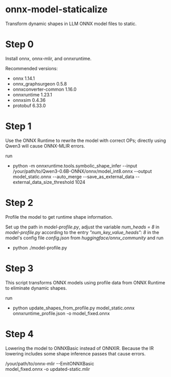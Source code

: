 # onnx-model-staticalize
Transform dynamic shapes in LLM ONNX model files to static.

# Step 0
Install onnx, onnx-mlir, and onnxruntime.

Recommended versions:
- onnx                 1.14.1
- onnx_graphsurgeon    0.5.8
- onnxconverter-common 1.16.0
- onnxruntime          1.23.1
- onnxsim              0.4.36
- protobuf             6.33.0

# Step 1
Use the ONNX Runtime to rewrite the model with correct OPs; directly using Qwen3 will cause ONNX-MLIR errors.
 
run 
- python -m onnxruntime.tools.symbolic_shape_infer --input /your/path/to/Qwen3-0.6B-ONNX/onnx/model_int8.onnx --output model_static.onnx --auto_merge --save_as_external_data --external_data_size_threshold 1024

# Step 2
Profile the model to get runtime shape information.

Set up the path in *model-profile.py*, adjust the variable *num_heads = 8* in *model-profile.py* according to the entry *"num_key_value_heads": 8* in the model's config file *config.json* from *huggingface/onnx_community*
and run
- python ./model-profile.py


# Step 3

This script transforms ONNX models using profile data from ONNX Runtime to eliminate dynamic shapes.

run 
- python update_shapes_from_profile.py model_static.onnx onnxruntime_profile.json -o model_fixed.onnx

# Step 4

Lowering the model to ONNXBasic instead of ONNXIR. Because the IR lowering includes some shape inference passes that cause errors.

/your/path/to/onnx-mlir --EmitONNXBasic \
model_fixed.onnx -o updated-static.mlir
